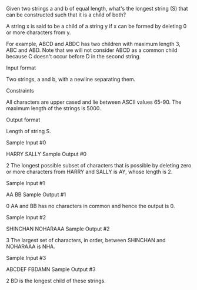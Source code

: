 Given two strings a and b of equal length, what's the longest string (S) that can be constructed such that it is a child of both? 

A string x is said to be a child of a string y if x can be formed by deleting 0 or more characters from y. 

For example, ABCD and ABDC has two children with maximum length 3, ABC and ABD. Note that we will not consider ABCD as a common child because C doesn't occur before D in the second string.

Input format

Two strings, a and b, with a newline separating them.

Constraints

All characters are upper cased and lie between ASCII values 65-90. The maximum length of the strings is 5000.

Output format

Length of string S.

Sample Input #0

HARRY
SALLY
Sample Output #0

2
The longest possible subset of characters that is possible by deleting zero or more characters from HARRY and SALLY is AY, whose length is 2.

Sample Input #1

AA
BB
Sample Output #1

0
AA and BB has no characters in common and hence the output is 0.

Sample Input #2

SHINCHAN
NOHARAAA
Sample Output #2

3
The largest set of characters, in order, between SHINCHAN and NOHARAAA is NHA.

Sample Input #3

ABCDEF
FBDAMN
Sample Output #3

2
BD is the longest child of these strings.
